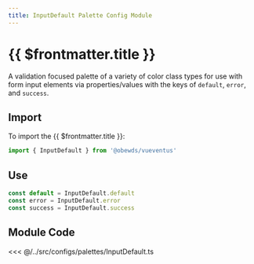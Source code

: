 ```yaml
---
title: InputDefault Palette Config Module
---
```


<script setup>
    import DocsPackageVersion from '../../../src/views/compos/DocsPackageVersion.vue'
</script>





# {{ $frontmatter.title }}

A validation focused palette of a variety of color class types for use with form input elements via properties/values with the keys of `default`, `error`, and `success`.







## Import

To import the {{ $frontmatter.title }}:

```javascript
import { InputDefault } from '@obewds/vueventus'
```






## Use

```javascript
const default = InputDefault.default
const error = InputDefault.error
const success = InputDefault.success
```






## Module Code

<<< @/../src/configs/palettes/InputDefault.ts






<DocsPackageVersion/>



